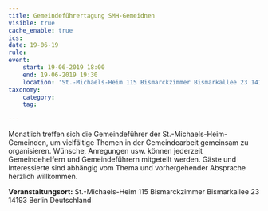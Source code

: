 ```yaml
---
title: Gemeindeführertagung SMH-Gemeidnen
visible: true
cache_enable: true
ics: 
date: 19-06-19
rule: 
event:
	start: 19-06-2019 18:00
	end: 19-06-2019 19:30
	location: 'St.-Michaels-Heim 115 Bismarckzimmer Bismarkallee 23 14193 Berlin Deutschland'
taxonomy:
	category: 
	tag: 

---
```

Monatlich treffen sich die Gemeindeführer der St.-Michaels-Heim-Gemeinden, um vielfältige Themen in der Gemeindearbeit gemeinsam zu organisieren. Wünsche, Anregungen usw. können jederzeit Gemeindehelfern und Gemeindeführern mitgeteilt werden. Gäste und Interessierte sind abhängig vom Thema und vorhergehender Absprache herzlich willkommen.


**Veranstaltungsort:** St.-Michaels-Heim
115 Bismarckzimmer
Bismarkallee 23
14193 Berlin
Deutschland

